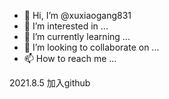 - 👋 Hi, I’m @xuxiaogang831
- 👀 I’m interested in ...
- 🌱 I’m currently learning ...
- 💞️ I’m looking to collaborate on ...
- 📫 How to reach me ...

<!---
xuxiaogang831/xuxiaogang831 is a ✨ special ✨ repository because its `README.md` (this file) appears on your GitHub profile.
You can click the Preview link to take a look at your changes.
--->

2021.8.5 加入github
